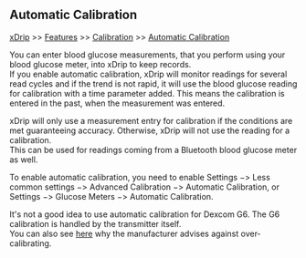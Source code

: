 ## Automatic Calibration
[xDrip](../README.md) >> [Features](./Features_page) >> [Calibration](./Calibration) >> [Automatic Calibration](./AutoCal)  
  
You can enter blood glucose measurements, that you perform using your blood glucose meter, into xDrip to keep records.  
If you enable automatic calibration, xDrip will monitor readings for several read cycles and if the trend is not rapid, it will use the blood glucose reading for calibration with a time parameter added.  This means the calibration is entered in the past, when the measurement was entered.  
  
xDrip will only use a measurement entry for calibration if the conditions are met guaranteeing accuracy.  Otherwise, xDrip will not use the reading for a calibration.  
This can be used for readings coming from a Bluetooth blood glucose meter as well.  

To enable automatic calibration, you need to enable Settings &#8722;> Less common settings &#8722;> Advanced Calibration &#8722;> Automatic Calibration, or  
Settings &#8722;> Glucose Meters &#8722;> Automatic Calibration.  
  
It's not a good idea to use automatic calibration for Dexcom G6.  The G6 calibration is handled by the transmitter itself.    
You can also see [here](https://www.dexcom.com/faqs/is-my-dexcom-sensor-accurate) why the manufacturer advises against over-calibrating.  
